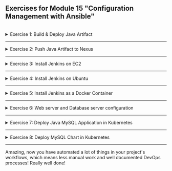 ## Exercises for Module 15 "Configuration Management with Ansible"
<br />

<details>
<summary>Exercise 1: Build & Deploy Java Artifact</summary>
<br />

**Tasks:**

You want to help developers automate deploying a Java application on a remote server directly from their local environment. So you create an Ansible project that builds the java application in the Java-gradle project. Then deploys the built jar artifact to a remote Ubuntu server.

Developers will execute the Ansible script by specifying their first name as the Linux user which will start the application on a remote server. If the Linux User for that name doesn't exist yet on the remote server, Ansible playbook will create it.

Also consider that the application may already be running from the previous jar file deployment, so make sure to stop the application and remove the old jar file from the remote server first, before copying and deploying the new one, also using Ansible.

**Solution:**

**Step 1:** Create an Ubuntu server on DigitalOcean\
Login to your account on [DigitalOcean](https://cloud.digitalocean.com/login) and create a new Droplet:
- Frankfurt
- Ubuntu 22.04
- Shared CPU (Basic)
- Regular (Disk type: SSD)
- 1GB/1CPU 25GB SSD
- SSH Key (fesimba)
- Hostname 'ansible-exercise-1'

**Step 2:** Install the "acl" package\
Install the "acl" package that includes "setfacl" command on the Ubuntu machine, so that Ansible can set temporary file permissions correctly, when connecting to the server as an unprivileged user (ubuntu) and becoming another unprivileged user (my-user); see [becoming an unprivileged user](https://docs.ansible.com/ansible/latest/playbook_guide/playbooks_privilege_escalation.html#risks-of-becoming-an-unprivileged-user)

```sh
ssh root@64.226.68.131

sudo apt-get update -y
sudo apt-get install -y acl
```

**Step 3:** Create hosts file\
Create a file called `ex1-hosts` with the following content:
```conf
[web_server]
64.226.68.131 ansible_ssh_private_key_file=~/.ssh/id_ed25519 ansible_user=root
```

**Step 4:** Create playbook\
Create a file called `ex1-build-and-deploy.yaml` with the following content:

```yaml
- name: Create Linux user
  hosts: web_server
  gather_facts: True
  become: True
  tasks:
  - name: Create Linux user
    user:
      name: "{{ linux_user }}"
      group: adm

- name: Make sure Java is installed
  hosts: web_server
  become: True
  tasks:
  - name: Update apt repo cache
    apt: update_cache=yes force_apt_get=yes cache_valid_time=3600
  - name: Install java version 11
    apt: name=openjdk-11-jre-headless

- name: Build application
  hosts: localhost
  gather_facts: False
  tasks:
  - name: Build jar
    command:
      chdir: "{{ project_dir }}"
      cmd: ./gradlew clean build

- name: Stop the currently running java application and remove old jar file
  hosts: web_server
  become: True
  become_user: "{{ linux_user }}"
  tasks:
  - name: Find jar file
    find: 
      paths: /home/{{ linux_user }} 
      patterns: "*.jar"
      file_type: file
    register: find_result
  - debug: msg={{find_result}}  

  - name: Get the PID of Java running process
    ignore_errors: yes
    shell: "ps -few | grep java | awk '{print $2}'"
    register: running_java_processes
    when: find_result.files != []
  - debug: msg={{running_java_processes}}
  - name: Kill running Java process
    ignore_errors: yes
    shell: "kill {{ running_java_processes.stdout_lines[0] }}"
    when: running_java_processes.stdout_lines | length > 2
  
  - name: Remove the jar file
    shell: rm {{find_result.files[0].path}}
    when: find_result.files != []

- name: Deploy java application
  hosts: web_server
  become: True
  become_user: "{{ linux_user }}"
  tasks:
  - name: Copy jar file to remote server
    copy:
      src: "{{ project_dir }}/build/libs/{{ jar_name }}" # local machine
      dest: /home/{{ linux_user }} # remote machine
  - name: Start the application
    command: 
      chdir: /home/{{ linux_user }}
      cmd: java -jar {{ jar_name }} & 
    async: 1000 # without async and poll will hang 
    poll: 0
    register: result
  - debug: msg="{{ result }}"  
  - name: Check that application started and is running
    shell: ps aux | grep java
    register: app_status
  - debug: msg="{{ app_status.stdout_lines }}"   
```

**Step 5:** Run the playbook\
Execute the following command to run the playbook:
```sh
ansible-playbook -i ex1-hosts ex1-build-and-deploy.yaml --extra-vars "linux_user=fesi project_dir=./java-app/ jar_name=bootcamp-java-project-1.0-SNAPSHOT.jar"

# PLAY [Create Linux user] **************************************************************************************************************************
# 
# TASK [Gathering Facts] ****************************************************************************************************************************
# ok: [64.226.68.131]
# 
# TASK [Create Linux user] **************************************************************************************************************************
# changed: [64.226.68.131]
# 
# PLAY [Make sure Java is installed] ****************************************************************************************************************
# 
# TASK [Gathering Facts] ****************************************************************************************************************************
# ok: [64.226.68.131]
# 
# TASK [Update apt repo cache] **********************************************************************************************************************
# ok: [64.226.68.131]
# 
# TASK [Install java version 11] *********************************************************************************************************************
# changed: [64.226.68.131]
# 
# PLAY [Build application] **************************************************************************************************************************
# 
# TASK [Build jar] **********************************************************************************************************************************
# changed: [localhost]
# 
# PLAY [Stop the currently running java application and remove old jar file] ************************************************************************
# 
# TASK [Gathering Facts] ****************************************************************************************************************************
# [WARNING]: Module remote_tmp /home/fesi/.ansible/tmp did not exist and was created with a mode of 0700, this may cause issues when running as
# another user. To avoid this, create the remote_tmp dir with the correct permissions manually
# ok: [64.226.68.131]
# 
# TASK [Find jar file] ******************************************************************************************************************************
# ok: [64.226.68.131]
# 
# TASK [debug] **************************************************************************************************************************************
# ok: [64.226.68.131] => {
#     "msg": {
#         "changed": false,
#         "examined": 5,
#         "failed": false,
#         "files": [],
#         "matched": 0,
#         "msg": "All paths examined",
#         "skipped_paths": {}
#     }
# }
# 
# TASK [Get the PID of Java running process] ********************************************************************************************************
# skipping: [64.226.68.131]
# 
# TASK [debug] **************************************************************************************************************************************
# ok: [64.226.68.131] => {
#     "msg": {
#         "changed": false,
#         "false_condition": "find_result.files != []",
#         "skip_reason": "Conditional result was False",
#         "skipped": true
#     }
# }
# 
# TASK [Kill running Java process] ******************************************************************************************************************
# fatal: [64.226.68.131]: FAILED! => {"msg": "The conditional check 'running_java_processes.stdout_lines | length > 2' failed. The error was: error while evaluating conditional (running_java_processes.stdout_lines | length > 2): 'dict object' has no attribute 'stdout_lines'. 'dict object' has no attribute 'stdout_lines'\n\nThe error appears to be in '/Users/fsiegrist/Development/devops_bootcamp/15-Configuration-Management-With-Ansible/devops-bootcamp-15-ansible/exercises/ex1-build-and-deploy.yaml': line 48, column 5, but may\nbe elsewhere in the file depending on the exact syntax problem.\n\nThe offending line appears to be:\n\n  - debug: msg={{running_java_processes}}\n  - name: Kill running Java process\n    ^ here\n"}
# ...ignoring
# 
# TASK [Remove the jar file] ************************************************************************************************************************
# skipping: [64.226.68.131]
# 
# PLAY [Deploy java application] ********************************************************************************************************************
# 
# TASK [Gathering Facts] ****************************************************************************************************************************
# ok: [64.226.68.131]
# 
# TASK [Copy jar file to remote server] *************************************************************************************************************
# changed: [64.226.68.131]
# 
# TASK [Start the application] **********************************************************************************************************************
# changed: [64.226.68.131]
# 
# TASK [debug] **************************************************************************************************************************************
# ok: [64.226.68.131] => {
#     "msg": {
#         "ansible_job_id": "j720708936685.10900",
#         "changed": true,
#         "failed": 0,
#         "finished": 0,
#         "results_file": "/home/fesi/.ansible_async/j720708936685.10900",
#         "started": 1
#     }
# }
# 
# TASK [Check that application started and is running] **********************************************************************************************
# changed: [64.226.68.131]
# 
# TASK [debug] **************************************************************************************************************************************
# ok: [64.226.68.131] => {
#     "msg": [
#         "fesi       10909  108  5.7 2271192 57036 ?       Sl   22:23   0:01 java -jar bootcamp-java-project-1.0-SNAPSHOT.jar &",
#         "fesi       10938  0.0  0.0   2888   992 pts/1    S+   22:23   0:00 /bin/sh -c ps aux | grep java",
#         "fesi       10940  0.0  0.2   7004  2072 pts/1    S+   22:23   0:00 grep java"
#     ]
# }
# 
# PLAY RECAP ****************************************************************************************************************************************
# 64.226.68.131              : ok=14   changed=5    unreachable=0    failed=0    skipped=2    rescued=0    ignored=1   
# localhost                  : ok=1    changed=1    unreachable=0    failed=0    skipped=0    rescued=0    ignored=0 
```

</details>

******

<details>
<summary>Exercise 2: Push Java Artifact to Nexus</summary>
<br />

**Tasks:**

Developers like the convenience of running the application directly from their local dev environment. But after they test the application and see that everything works, they want to push the successful artifact to Nexus repository. So you write a play book that allows them to specify the jar file and pushes it to the team's Nexus repository. 

**Solution:**

**Prerequisites: Create a Nexus server on DigitalOcean**

**Step 1:** Create an Ubuntu server on DigitalOcean\
Login to your account on [DigitalOcean](https://cloud.digitalocean.com/login) and create a new Droplet:
- Frankfurt
- Ubuntu 22.04
- Shared CPU (Basic)
- Regular (Disk type: SSD)
- 4GB/2CPUs 80GB SSD
- SSH Key (fesimba)
- Hostname 'nexus-server'

=> Droplet IP address: 134.122.88.22

**Step 2:** Install Java and net-tools
```sh
# SSH into the server
ssh root@134.122.88.22

# install Java version 8 (needed for Nexus) and net-tools (needed for the netstat command):
apt update
apt install openjdk-8-jre-headless
apt install net-tools
```

**Step 3:** Install Nexus
```sh
# download and unpack the latest Nexus version into the /opt folder
cd /opt
wget https://download.sonatype.com/nexus/3/latest-unix.tar.gz
tar -zxvf latest-unix.tar.gz
```

**Step 4:** Create nexus user
```sh
adduser nexus

# change the privileges for the unpacked folders (nexus user needs to access both):
chown -R nexus:nexus nexus-3.59.0-01
chown -R nexus:nexus sonatype-work
```

**Step 5:** Configure Nexus to run with the nexus user we just created\
Add `run_as_user="nexus"` to the file `nexus-3.59.0-01/bin/nexus.rc` using vim.

**Step 6:** Start Nexus
```sh
# switch to the nexus user and start Nexus
su - nexus
/opt/nexus-3.59.0-01/bin/nexus start

# check the port on which Nexus is running
ps aux | grep nexus # shows the PID of the nexus process
netstat -tlnp # shows that the process with the nexus PID is listening on port 8081
```

So go to the DigitalOcean admin webpage and add a firewall rule opening the port 8081 for all IP addresses.

**Step 7:** Change the admin user's password
- Open your browser and navigate to `http://134.122.88.22:8081` to access the Nexus login page. 
- There is a predefined `admin` user. Its password is stored in `/opt/sonatype-work/nexus3/admin.password`. Log in with this password and change it. 
- Login again with the new password.

**Create and run the Ansible Playbook:**

**Step 1:** Create the Ansible Playbook\
Create a file called `ex2-push-to-nexus.yaml` with the following content:
```yaml
- name: Push to Nexus repo
  hosts: localhost
  gather_facts: False
  tasks:
  - name: Push jar artifact to Nexus repo
    # This protects password from being displayed in task output. Comment out if you want to see the output for debugging
    no_log: True
    
    uri:
      # Notes on Nexus upload artifact URL:
      # 1 - You can add group name in the url ".../com/my/group/{{ artifact_name }}..."
      # 2 - The file name (my-app-1.0-SNAPSHOT.jar) must match the url path of (.../com/my-app/1.0-SNAPSHOT/my-app-1.0-SNAPSHOT.jar), otherwise it won't work
      # 3 - You can only upload file with SNAPSHOT in the version into the maven-snapshots repo, so naming matters
      url: "{{ nexus_url }}/repository/maven-snapshots/com/my/group/{{ artifact_name }}/{{ artifact_version }}/{{ artifact_name }}-{{ artifact_version }}.jar"
      
      method: PUT
      src: "{{ jar_file_path }}"
      user: "{{ nexus_user }}"
      password: "{{ nexus_password }}"
      force_basic_auth: yes
      
      # With default "raw" body_format request form is too large, and causes 500 server error on Nexus (Form is larger than max length 200000), So we are setting it to 'json'
      body_format: json
      
      status_code:
      - 201
```

Create a file called `ex2-hosts` with the following content:
```conf
[localhost]
```

**Step 2:** Run the playbook\
Execute the following command to run the playbook:
```sh
ansible-playbook -i ex2-hosts ex2-push-to-nexus.yaml --extra-vars "nexus_url=http://134.122.88.22:8081 \
  nexus_user=admin \
  nexus_password=******* \
  repository_name=maven-snapshots \
  artifact_name=bootcamp-java-project \
  artifact_version=1.0-SNAPSHOT \
  jar_file_path=./java-app/build/libs/bootcamp-java-project-1.0-SNAPSHOT.jar"

# PLAY [Push to Nexus repo] *************************************************************************************************************************
# 
# TASK [Push jar artifact to Nexus repo] ************************************************************************************************************
# ok: [localhost]
# 
# PLAY RECAP ****************************************************************************************************************************************
# localhost                  : ok=1    changed=0    unreachable=0    failed=0    skipped=0    rescued=0    ignored=0 
```

Login to the Nexus server as admin user and browse the maven-snapshot repository to check, whether the jar has been uploaded successfully. Or open the browser and navigate to 'http://134.122.88.22:8081/service/rest/repository/browse/maven-snapshots/com/my/group/bootcamp-java-project/1.0-SNAPSHOT/'.

</details>

******

<details>
<summary>Exercise 3: Install Jenkins on EC2</summary>
<br />

**Tasks:**

Your team wants to automate creating Jenkins instances dynamically when needed. So your task is to write an Ansible code that creates a new EC2 server and installs and runs Jenkins on it. It also installs nodejs, npm and docker to be available for Jenkins builds.

Now your team can use this project to spin up a new Jenkins server with 1 Ansible command.

**Solution:**

Login to your AWS Management Console and create a key-pair called 'ec2-key-pair'. Copy the downloaded 'ec2-key-pair.pem' file to the '~/.ssh' directory.

Create a file called `ex3-provision-jenkins-ec2.yaml` with the following content:
```yaml
# Play Provision Jenkins Server
- name: Provision Jenkins server
  hosts: localhost
  gather_facts: false
  tasks:
  - name: get vpc_information
    amazon.aws.ec2_vpc_net_info:
      region: "{{ aws_region }}"
      filters:
        is-default: True
    register: vpc_info
  - debug: msg={{ vpc_info }}
  - amazon.aws.ec2_vpc_subnet_info:
      filters:
        vpc-id: "{{ vpc_info.vpcs[0].vpc_id }}"
        default-for-az: True
    register: subnet_info
  - debug: msg={{ subnet_info }}
  - name: Start an instance with a public IP address
    amazon.aws.ec2_instance:
      name: "jenkins-server"
      key_name: "{{ key_name }}"
      region: "{{ aws_region }}"
      vpc_subnet_id: "{{ subnet_info.subnets[0].id }}"
      instance_type: t2.medium
      security_group: default
      network:
        assign_public_ip: true
      image_id: "{{ ami_id }}"
      tags:
        server: Jenkins
    register: ec2_result
  # On creation, ec2_result object doesn't get public_ip attribute immediately, because the assignment takes time, so we wait and then query again
  - pause:
      seconds: 60
  - name: Get public_ip address of the ec2 instance 
    amazon.aws.ec2_instance_info:
      region: "{{ aws_region }}"
      instance_ids:
      - "{{ ec2_result.instance_ids[0] }}"
    register: ec2_result
  - name: update hosts file
    lineinfile:
      path: "ex3-hosts-jenkins-server"
      line: "{{ ec2_result.instances[0].public_ip_address }} ansible_ssh_private_key_file={{ ssh_key_path }} ansible_user={{ ssh_user }}"
      insertbefore: BOF
    register: file_result
  - debug: msg={{ file_result }}
```

Create a second file called `ex3-install-jenkins-ec2.yaml` with the following content:
```yaml
# Play Get Server Address
- name: Get server ip 
  hosts: localhost
  gather_facts: false
  tasks:
  - name: Get public_ip address of the ec2 instance 
    amazon.aws.ec2_instance_info:
      region: "{{ aws_region }}"
      filters:
        "tag:Name": "jenkins-server"
    register: ec2_info

# Play Prepare Jenkins Server - with all needed tools, Jenkins, Docker, Nodejs & npm
- name: Prepare server for Jenkins
  hosts: "{{ hostvars['localhost']['ec2_info'].instances[0].public_ip_address }}"
  become: yes
  tasks:
  - name: Install Java
    yum:
      name: java-17-amazon-corretto-devel
      update_cache: yes
      state: present
  - name: Install Jenkins Repository
    get_url:
      url: https://pkg.jenkins.io/redhat-stable/jenkins.repo
      dest: /etc/yum.repos.d/jenkins.repo
  - name: Import RPM key
    rpm_key:
      key: https://pkg.jenkins.io/redhat-stable/jenkins.io-2023.key
      state: present
  - name: Install daemonize dependency for Jenkins
    command: amazon-linux-extras install epel -y # repository that provides 'daemonize'
  - name: Install /etc/yum.repos.d/jenkins.repo
    yum:
      name: jenkins
      update_cache: yes
      state: present
  - name: Install Docker
    yum: 
      name: docker
      update_cache: yes
      state: present
  - name: Check that nvm installed
    stat:
      path: ~/.nvm
    register: stat_result
  - name: Download installer
    get_url: 
      url: https://raw.githubusercontent.com/nvm-sh/nvm/v0.34.0/install.sh
      dest: ./install.sh
    when: not stat_result.stat.exists
  - name: 
    shell: bash install.sh
    when: not stat_result.stat.exists
  - name: install node
    shell: "source /root/.nvm/nvm.sh && nvm install 8.0.0 && node --version" 
    args:
      executable: /bin/bash
    register: cmd_result
  - debug: msg={{ cmd_result }}

# Play Start Jenkins
- name: Start Jenkins
  hosts: "{{ hostvars['localhost']['ec2_info'].instances[0].public_ip_address }}"
  become: yes
  tasks:
  - name: Start Jenkins server
    service:
      name: jenkins
      state: started
  - name: Wait 10 seconds to check the Jenkins port
    pause:
      seconds: 10  
  - name: Check that application started with netstat
    command: netstat -plnt 
    register: app_status
  - debug: msg={{ app_status }} 
  - name: Print out Jenkins admin password
    slurp:
      src: /var/lib/jenkins/secrets/initialAdminPassword
    register: jenkins_pwd
    # output the passeword base64 encoded; to decode it, execute: echo '...debug-output...' | base64 -d
  - debug: msg={{ jenkins_pwd['content'] }}
```

Finally create an emtpy file called `ex3-hosts-jenkins-server`:
```sh
touch ex3-hosts-jenkins-server
```

Now run the playbook `ex3-provision-jenkins-ec2.yaml` to provision an EC2 instance:
```sh
ansible-playbook ex3-provision-jenkins-ec2.yaml --extra-vars "aws_region=eu-central-1 \
    ami_id=ami-0aa74281da945b6b5 \
    key_name=ec2-key-pair \
    ssh_key_path=~/.ssh/ec2-key-pair.pem \
    ssh_user=ec2-user" 

# [WARNING]: provided hosts list is empty, only localhost is available. Note that the implicit localhost does not match 'all'
# 
# PLAY [Provision Jenkins server] *******************************************************************************************************************
# 
# TASK [get vpc_information] ************************************************************************************************************************
# ok: [localhost]
# 
# TASK [debug] **************************************************************************************************************************************
# ok: [localhost] => {
#     "msg": {
#         "changed": false,
#         "failed": false,
#         "vpcs": [
#             {
#                 "cidr_block": "172.31.0.0/16",
#                 "cidr_block_association_set": [
#                     {
#                         "association_id": "vpc-cidr-assoc-0af7b313aeed307a7",
#                         "cidr_block": "172.31.0.0/16",
#                         "cidr_block_state": {
#                             "state": "associated"
#                         }
#                     }
#                 ],
#                 "dhcp_options_id": "dopt-07901edc546c6cacb",
#                 "enable_dns_hostnames": true,
#                 "enable_dns_support": true,
#                 "id": "vpc-04acd8f40d2f4b8e9",
#                 "instance_tenancy": "default",
#                 "is_default": true,
#                 "owner_id": "369076538622",
#                 "state": "available",
#                 "tags": {},
#                 "vpc_id": "vpc-04acd8f40d2f4b8e9"
#             }
#         ]
#     }
# }
# 
# TASK [amazon.aws.ec2_vpc_subnet_info] *************************************************************************************************************
# ok: [localhost]
# 
# TASK [debug] **************************************************************************************************************************************
# ok: [localhost] => {
#     "msg": {
#         "changed": false,
#         "failed": false,
#         "subnets": [
#             {
#                 "assign_ipv6_address_on_creation": false,
#                 "availability_zone": "eu-central-1a",
#                 "availability_zone_id": "euc1-az2",
#                 "available_ip_address_count": 4089,
#                 "cidr_block": "172.31.32.0/20",
#                 "default_for_az": true,
#                 "enable_dns64": false,
#                 "id": "subnet-05725cf7170e2d028",
#                 "ipv6_cidr_block_association_set": [],
#                 "ipv6_native": false,
#                 "map_customer_owned_ip_on_launch": false,
#                 "map_public_ip_on_launch": true,
#                 "owner_id": "369076538622",
#                 "private_dns_name_options_on_launch": {
#                     "enable_resource_name_dns_a_record": false,
#                     "enable_resource_name_dns_aaaa_record": false,
#                     "hostname_type": "ip-name"
#                 },
#                 "state": "available",
#                 "subnet_arn": "arn:aws:ec2:eu-central-1:369076538622:subnet/subnet-05725cf7170e2d028",
#                 "subnet_id": "subnet-05725cf7170e2d028",
#                 "tags": {},
#                 "vpc_id": "vpc-04acd8f40d2f4b8e9"
#             }
#         ]
#     }
# }
# 
# TASK [Start an instance with a public IP address] *************************************************************************************************
# changed: [localhost]
# 
# TASK [pause] **************************************************************************************************************************************
# Pausing for 60 seconds
# (ctrl+C then 'C' = continue early, ctrl+C then 'A' = abort)
# ok: [localhost]
# 
# TASK [Get public_ip address of the ec2 instance] **************************************************************************************************
# ok: [localhost]
# 
# TASK [update hosts file] **************************************************************************************************************************
# changed: [localhost]
# 
# TASK [debug] **************************************************************************************************************************************
# ok: [localhost] => {
#     "msg": {
#         "backup": "",
#         "changed": true,
#         "diff": [
#             {
#                 "after": "",
#                 "after_header": "ex3-hosts-jenkins-server (content)",
#                 "before": "",
#                 "before_header": "ex3-hosts-jenkins-server (content)"
#             },
#             {
#                 "after_header": "ex3-hosts-jenkins-server (file attributes)",
#                 "before_header": "ex3-hosts-jenkins-server (file attributes)"
#             }
#         ],
#         "failed": false,
#         "msg": "line added"
#     }
# }
# 
# PLAY RECAP ****************************************************************************************************************************************
# localhost                  : ok=9    changed=2    unreachable=0    failed=0    skipped=0    rescued=0    ignored=0 
```

At the end of the playbook, the IP address, key-file and ssh-user information is written to the file `ex3-hosts-jenkins-server`. Now we can execute the playbook `ex3-install-jenkins-ec2.yaml` to install Jenkins on the provisioned EC2 instance:
```sh
ansible-playbook -i ex3-hosts-jenkins-server ex3-install-jenkins-ec2.yaml --extra-vars "aws_region=eu-central-1"

# PLAY [Get server ip] ******************************************************************************************************************************
# 
# TASK [Get public_ip address of the ec2 instance] **************************************************************************************************
# ok: [localhost]
# 
# PLAY [Prepare server for Jenkins] *****************************************************************************************************************
# 
# TASK [Gathering Facts] ****************************************************************************************************************************
# [WARNING]: Platform linux on host 3.70.187.221 is using the discovered Python interpreter at /usr/bin/python3.7, but future installation of
# another Python interpreter could change the meaning of that path. See https://docs.ansible.com/ansible-
# core/2.15/reference_appendices/interpreter_discovery.html for more information.
# ok: [3.70.187.221]
# 
# TASK [Install Java] *******************************************************************************************************************************
# changed: [3.70.187.221]
# 
# TASK [Install Jenkins Repository] *****************************************************************************************************************
# changed: [3.70.187.221]
# 
# TASK [Import RPM key] *****************************************************************************************************************************
# changed: [3.70.187.221]
# 
# TASK [Install daemonize dependency for Jenkins] ***************************************************************************************************
# changed: [3.70.187.221]
# 
# TASK [Install /etc/yum.repos.d/jenkins.repo] ******************************************************************************************************
# changed: [3.70.187.221]
# 
# TASK [Install Docker] *****************************************************************************************************************************
# changed: [3.70.187.221]
# 
# TASK [Check that nvm installed] *******************************************************************************************************************
# ok: [3.70.187.221]
# 
# TASK [Download installer] *************************************************************************************************************************
# changed: [3.70.187.221]
# 
# TASK [shell] **************************************************************************************************************************************
# changed: [3.70.187.221]
# 
# TASK [install node] *******************************************************************************************************************************
# changed: [3.70.187.221]
# 
# TASK [debug] **************************************************************************************************************************************
# ok: [3.70.187.221] => {
#     "msg": {
#         "changed": true,
#         "cmd": "source /root/.nvm/nvm.sh && nvm install 8.0.0 && node --version",
#         "delta": "0:01:07.656024",
#         "end": "2023-08-30 21:36:46.868725",
#         "failed": false,
#         "msg": "",
#         "rc": 0,
#         "start": "2023-08-30 21:35:39.212701",
#         "stderr_lines": [
#             "Downloading https://nodejs.org/dist/v8.0.0/node-v8.0.0-linux-x64.tar.xz...",
#             ...
#             "Computing checksum with sha256sum",
#             "Checksums matched!"
#         ],
#         "stdout_lines": [
#             "Downloading and installing node v8.0.0...",
#             "Now using node v8.0.0 (npm v5.0.0)",
#             "Creating default alias: \u001b[0;32mdefault\u001b[0m \u001b[0;90m->\u001b[0m \u001b[0;32m8.0.0\u001b[0m (\u001b[0;90m->\u001b[0m \u001b[0;32mv8.0.0\u001b[0m)",
#             "v8.0.0"
#         ]
#     }
# }
# 
# PLAY [Start Jenkins] ******************************************************************************************************************************
# 
# TASK [Gathering Facts] ****************************************************************************************************************************
# ok: [3.70.187.221]
# 
# TASK [Start Jenkins server] ***********************************************************************************************************************
# changed: [3.70.187.221]
# 
# TASK [Wait 10 seconds to check the Jenkins port] **************************************************************************************************
# Pausing for 10 seconds
# (ctrl+C then 'C' = continue early, ctrl+C then 'A' = abort)
# ok: [3.70.187.221]
# 
# TASK [Check that application started with netstat]  ***********************************************************************************************
# changed: [3.70.187.221]
# 
# TASK [debug] **************************************************************************************************************************************
# ok: [3.70.187.221] => {
#     "msg": {
#         "changed": true,
#         "cmd": [
#             "netstat",
#             "-plnt"
#         ],
#         "delta": "0:00:00.015095",
#         "end": "2023-08-30 21:51:51.120041",
#         "failed": false,
#         "msg": "",
#         "rc": 0,
#         "start": "2023-08-30 21:51:51.104946",
#         "stderr": "",
#         "stderr_lines": [],
#         "stdout_lines": [
#             "Aktive Internetverbindungen (Nur Server)",
#             "Proto Recv-Q Send-Q Local Address           Foreign Address         State       PID/Program name    ",
#             "tcp        0      0 0.0.0.0:111             0.0.0.0:*               LISTEN      2704/rpcbind        ",
#             "tcp        0      0 0.0.0.0:22              0.0.0.0:*               LISTEN      3292/sshd           ",
#             "tcp        0      0 127.0.0.1:25            0.0.0.0:*               LISTEN      3150/master         ",
#             "tcp6       0      0 :::111                  :::*                    LISTEN      2704/rpcbind        ",
#             "tcp6       0      0 :::8080                 :::*                    LISTEN      16249/java          ",
#             "tcp6       0      0 :::22                   :::*                    LISTEN      3292/sshd           "
#         ]
#     }
# }
# 
# TASK [Print out Jenkins admin password] ***********************************************************************************************************
# ok: [3.70.187.221]
# 
# TASK [debug] **************************************************************************************************************************************
# ok: [3.70.187.221] => {
#     "msg": "MWQzNmIxMzg0MmIzNDc0ZGI0Njc4ODQ4OWQwZWJmYTYK"
# }
# 
# PLAY RECAP ****************************************************************************************************************************************
# 3.70.187.221               : ok=17   changed=4    unreachable=0    failed=0    skipped=2    rescued=0    ignored=0   
# localhost                  : ok=1    changed=0    unreachable=0    failed=0    skipped=0    rescued=0    ignored=0   
```

The debug output at the end displays the initial Jenkins admin password base64 encoded. To decode it, execute the following command:
```sh
echo 'MWQzNmIxMzg0MmIzNDc0ZGI0Njc4ODQ4OWQwZWJmYTYK' | base64 -d
# 1d36b13842b3474db46788489d0ebfa6
```

Login to the AWS Management Console and add an inbound rule to the default security group of the VPC the EC2 instance is running in, that allows access to port 8080 from all IP addresses. Then open the browser and navigate to 'http://3.70.187.221:8080'. Enter the decoded password ('1d36b13842b3474db46788489d0ebfa6').

</details>

******

<details>
<summary>Exercise 4: Install Jenkins on Ubuntu</summary>
<br />

**Tasks:**

Your company has infrastructure on multiple platforms. So in addition to creating the Jenkins instance dynamically on an EC2 server, you want to support creating it on an Ubuntu server too. Your task it to re-write your playbook (using include_tasks or conditionals) to support both flavors of the OS.

**Solution:**

- To **provision** the EC2 instances, the playbook `ex3-provision-jenkins-ec2.yaml` is executed for both amazon-linux and ubuntu servers. The only difference between the two is the "ami_id" value. So you either provide the "amazon-linux" ami-id or the "ubuntu" ami-id.
- To **install** Jenkins, the playbook `ex4-install-jenkins.yaml` is executed, which contains the shared tasks and dynamically selects the `ex4-host-amazon.yaml` or `ex4-host-ubuntu.yaml` files, which contain the OS specific differences. The selection is based on what "host_os" variable you provide.

**Create and configure Jenkins on --amazon-linux-- EC2 instance:**
```sh
ansible-playbook ex3-provision-jenkins-ec2.yaml --extra-vars "aws_region=eu-central-1 \
    ami_id=ami-0aa74281da945b6b5 \
    key_name=ec2-key-pair \
    ssh_key_path=~/.ssh/ec2-key-pair.pem \
    ssh_user=ec2-user"

# Wait until the server is fully initialised

ansible-playbook -i ex3-hosts-jenkins-server ex4-install-jenkins.yaml --extra-vars "host_os=amazon-linux \
    aws_region=eu-central-1"
```

**Create and configure Jenkins on --ubuntu-- EC2 instance:**
```sh
ansible-playbook ex3-provision-jenkins-ec2.yaml --extra-vars "aws_region=eu-central-1 \
    ami_id=ami-04e601abe3e1a910f \
    key_name=ec2-key-pair \
    ssh_key_path=~/.ssh/ec2-key-pair.pem \
    ssh_user=ubuntu"

# Wait until the server is fully initialised

ansible-playbook -i ex3-hosts-jenkins-server ex4-install-jenkins.yaml --extra-vars "host_os=ubuntu \
    aws_region=eu-central-1"

# PLAY [Get server ip] ******************************************************************************************************************************
# 
# TASK [Get public_ip address of the ec2 instance] **************************************************************************************************
# ok: [localhost]
# 
# PLAY [Prepare server for Jenkins] *****************************************************************************************************************
# 
# TASK [Gathering Facts] ****************************************************************************************************************************
# ok: [3.127.223.76]
# 
# TASK [Include task for amazon-linux server] *******************************************************************************************************
# skipping: [3.127.223.76]
# 
# TASK [Include task for ubuntu server] *************************************************************************************************************
# included: /Users/fsiegrist/Development/devops_bootcamp/15-Configuration-Management-With-Ansible/devops-bootcamp-15-ansible/exercises/ex4-host-ubuntu.yaml for 3.127.223.76
# 
# TASK [Update apt repo cache] **********************************************************************************************************************
# changed: [3.127.223.76]
# 
# TASK [Install java 11] ****************************************************************************************************************************
# changed: [3.127.223.76]
# 
# TASK [Add GPG keys] *******************************************************************************************************************************
# changed: [3.127.223.76]
# 
# TASK [Install Jenkins from debian package repository] *********************************************************************************************
# changed: [3.127.223.76]
# 
# TASK [Update apt repo cache] **********************************************************************************************************************
# ok: [3.127.223.76]
# 
# TASK [Install Jenkins] ****************************************************************************************************************************
# changed: [3.127.223.76]
# 
# TASK [Install Docker] *****************************************************************************************************************************
# changed: [3.127.223.76]
# 
# TASK [Start Docker] *******************************************************************************************************************************
# ok: [3.127.223.76]
# 
# TASK [Check that nvm installed] *******************************************************************************************************************
# ok: [3.127.223.76]
# 
# TASK [Download nvm installer] *********************************************************************************************************************
# changed: [3.127.223.76]
# 
# TASK [Install nvm] ********************************************************************************************************************************
# changed: [3.127.223.76]
# 
# TASK [Install node] *******************************************************************************************************************************
# changed: [3.127.223.76]
# 
# TASK [debug] **************************************************************************************************************************************
# ok: [3.127.223.76] => {
#     "msg": {
#         "changed": true,
#         "cmd": "source /root/.nvm/nvm.sh && nvm install 8.0.0 && node --version",
#         "delta": "0:00:02.741504",
#         "end": "2023-08-31 21:15:13.658672",
#         "failed": false,
#         "msg": "",
#         "rc": 0,
#         "start": "2023-08-31 21:15:10.917168",
#         "stderr_lines": [
#             "Downloading https://nodejs.org/dist/v8.0.0/node-v8.0.0-linux-x64.tar.xz...",
#             "",
#             "                                                                           0.5%",
#             "######################################################################## 100.0%",
#             "Computing checksum with sha256sum",
#             "Checksums matched!"
#         ],
#         "stdout_lines": [
#             "Downloading and installing node v8.0.0...",
#             "Now using node v8.0.0 (npm v5.0.0)",
#             "Creating default alias: \u001b[0;32mdefault\u001b[0m \u001b[0;90m->\u001b[0m \u001b[0;32m8.0.0\u001b[0m (\u001b[0;90m->\u001b[0m \u001b[0;32mv8.0.0\u001b[0m)",
#             "v8.0.0"
#         ]
#     }
# }
# 
# PLAY [Start Jenkins] ******************************************************************************************************************************
# 
# TASK [Gathering Facts] ****************************************************************************************************************************
# ok: [3.127.223.76]
# 
# TASK [Start Jenkins server] ***********************************************************************************************************************
# ok: [3.127.223.76]
# 
# TASK [Wait 10 seconds to check the Jenkins port] **************************************************************************************************
# Pausing for 10 seconds
# (ctrl+C then 'C' = continue early, ctrl+C then 'A' = abort)
# ok: [3.127.223.76]
# 
# TASK [Check that application started with netstat] ************************************************************************************************
# changed: [3.127.223.76]
# 
# TASK [debug] **************************************************************************************************************************************
# ok: [3.127.223.76] => {
#     "msg": {
#         "changed": true,
#         "cmd": [
#             "netstat",
#             "-plnt"
#         ],
#         "delta": "0:00:00.008945",
#         "end": "2023-08-31 21:15:27.273439",
#         "failed": false,
#         "msg": "",
#         "rc": 0,
#         "start": "2023-08-31 21:15:27.264494",
#         "stderr": "",
#         "stderr_lines": [],
#         "stdout_lines": [
#             "Active Internet connections (only servers)",
#             "Proto Recv-Q Send-Q Local Address           Foreign Address         State       PID/Program name    ",
#             "tcp        0      0 127.0.0.1:43501         0.0.0.0:*               LISTEN      6197/containerd     ",
#             "tcp        0      0 127.0.0.53:53           0.0.0.0:*               LISTEN      409/systemd-resolve ",
#             "tcp        0      0 0.0.0.0:22              0.0.0.0:*               LISTEN      678/sshd: /usr/sbin ",
#             "tcp6       0      0 :::8080                 :::*                    LISTEN      5759/java           ",
#             "tcp6       0      0 :::22                   :::*                    LISTEN      678/sshd: /usr/sbin "
#         ]
#     }
# }
# 
# TASK [Print out Jenkins admin password] ***********************************************************************************************************
# ok: [3.127.223.76]
# 
# TASK [debug] **************************************************************************************************************************************
# ok: [3.127.223.76] => {
#     "msg": "NjkwOGY4YTJmYjYwNDk3YmIyM2NkNTllOTE1ZTZjYmIK"
# }
# 
# PLAY RECAP ****************************************************************************************************************************************
# 3.127.223.76               : ok=22   changed=10   unreachable=0    failed=0    skipped=1    rescued=0    ignored=0   
# localhost                  : ok=1    changed=0    unreachable=0    failed=0    skipped=0    rescued=0    ignored=0   
```

To decode the initial Jenkins admin password, execute the following command:
```sh
echo 'NjkwOGY4YTJmYjYwNDk3YmIyM2NkNTllOTE1ZTZjYmIK' | base64 -d
# 6908f8a2fb60497bb23cd59e915e6cbb
```

Login to the AWS Management Console and add an inbound rule to the default security group of the VPC the EC2 instance is running in, that allows access to port 8080 from all IP addresses (if you haven't done this step at the end of exercise 3). Then open the browser and navigate to 'http://3.127.223.76:8080'. Enter the decoded password ('6908f8a2fb60497bb23cd59e915e6cbb').

</details>

******

<details>
<summary>Exercise 5: Install Jenkins as a Docker Container</summary>
<br />

**Tasks:**

In addition to having different OS flavors as an option, your team also wants to be able to run Jenkins as a docker container. So you write another playbook that starts Jenkins as a Docker container with volumes for Jenkins home and Docker itself, because you want to be able to execute Docker commands inside Jenkins.

Here is a reference of a full docker command for starting Jenkins container, which you should map to Ansible playbook:

```sh
docker run --name jenkins -p 8080:8080 -p 50000:50000 -d \
-v /var/run/docker.sock:/var/run/docker.sock \
-v /usr/local/bin/docker:/usr/bin/docker \
-v jenkins_home:/var/jenkins_home \
jenkins/jenkins:lts
```

Your team is happy, because they can now use Ansible to quickly spin up a Jenkins server for different needs. 

**Solution:**

We run the Docker container on an EC2 instance with the Ubuntu OS installed. So first we provision an Ubuntu server and then start a Docker container running Jenkins.

**Provision the Ubuntu Jenkins server:**
```sh
ansible-playbook ex3-provision-jenkins-ec2.yaml --extra-vars "aws_region=eu-central-1 \
    ami_id=ami-04e601abe3e1a910f \
    key_name=ec2-key-pair \
    ssh_key_path=~/.ssh/ec2-key-pair.pem \
    ssh_user=ubuntu"
```

Wait until the server is fully initialised. The run the second playbook.

**Configure the server to run Jenkins as a Docker container:**
```sh
ansible-playbook -i ex3-hosts-jenkins-server ex5-install-jenkins-docker.yaml --extra-vars "aws_region=eu-central-1"

# PLAY [Get server ip] ******************************************************************************************************************************
# 
# TASK [Get public_ip address of the ec2 instance] **************************************************************************************************
# ok: [localhost]
# 
# PLAY [Prepare server for Jenkins] *****************************************************************************************************************
# 
# TASK [Gathering Facts] ****************************************************************************************************************************
# ok: [3.79.57.39]
# 
# TASK [Update apt repo cache] **********************************************************************************************************************
# changed: [3.79.57.39]
# 
# TASK [Install Docker] *****************************************************************************************************************************
# changed: [3.79.57.39]
# 
# TASK [Install pip3] *******************************************************************************************************************************
# changed: [3.79.57.39]
# 
# TASK [Install Docker python module] ***************************************************************************************************************
# changed: [3.79.57.39]
# 
# TASK [Start Docker Service] ***********************************************************************************************************************
# ok: [3.79.57.39]
# 
# PLAY [Start Jenkins container on ec2 instance] ****************************************************************************************************
# 
# TASK [Gathering Facts] ****************************************************************************************************************************
# ok: [3.79.57.39]
# 
# TASK [Get location of docker executable] **********************************************************************************************************
# changed: [3.79.57.39]
# 
# TASK [Start Jenkins container] ********************************************************************************************************************
# changed: [3.79.57.39]
# 
# PLAY [Set Docker permission] **********************************************************************************************************************
# 
# TASK [Gathering Facts] ****************************************************************************************************************************
# ok: [3.79.57.39]
# 
# TASK [Set docker permission for Jenkins user] *****************************************************************************************************
# changed: [3.79.57.39]
# 
# PLAY RECAP ****************************************************************************************************************************************
# 3.79.57.39                 : ok=11   changed=7    unreachable=0    failed=0    skipped=0    rescued=0    ignored=0   
# localhost                  : ok=1    changed=0    unreachable=0    failed=0    skipped=0    rescued=0    ignored=0   
```

To get the initial admin password, ssh into the EC2 instance, enter the Docker container and read the file `/var/jenkins_home/secrets/initialAdminPassword`:
```sh
ssh -i ~/.ssh/ec2-key-pair.pem ubuntu@3.79.57.39

docker ps
# CONTAINER ID   IMAGE                 COMMAND                  CREATED         STATUS         PORTS                                              NAMES
# e097274dd1a9   jenkins/jenkins:lts   "/usr/bin/tini -- /u…"   4 minutes ago   Up 4 minutes   0.0.0.0:8080->8080/tcp, 0.0.0.0:50000->50000/tcp   jenkins

docker exec -it jenkins /bin/sh
cat /var/jenkins_home/secrets/initialAdminPassword
# 41e5655a8f3c4dd2a97cf920866ca6f5

exit # docker container
exit # ec2
```

Since Jenkins listens on port 8080 in the Docker container and this port is mapped to the host's port 8080, we still have to make sure, the port 8080 of the EC2 server is accessible from the internet. So login to the AWS Management Console and add an inbound rule to the default security group of the VPC the EC2 instance is running in, that allows access to port 8080 from all IP addresses (if you haven't done this step at the end of exercise 3 or 4). Then open the browser and navigate to 'http://3.79.57.39:8080'. Enter the password ('41e5655a8f3c4dd2a97cf920866ca6f5').

</details>

******

<details>
<summary>Exercise 6: Web server and Database server configuration</summary>
<br />

**Tasks:**

Great, you have helped automate some IT processes in your company. Now another team wants your support as well. They want to automate deploying and configuring web server and database server on AWS. The project is not dockerized and they are using a traditional application setup.

The setup you and the team agreed on is the following: You create a dedicated Ansible server on AWS. In the same VPC as the Ansible server, you create 2 servers, 1 for deploying your Java application and another one for running a MySQL database. Also, the database should not be accessible from outside, only within the VPC, so the DB server shouldn't have a public IP address.

So your task is to:
- Provision and configure dedicated Ansible server
  - Write Ansible playbook that provisions a dedicated ansible-control plane server
  - Write Ansible playbook that configures the ansible server with all needed tools as well as copies all needed ansible playbooks and configuration for execution there
- Provision and configure databse and web servers
  - Write Ansible playbook that provisions database and web servers.
  - Write Ansible playbook that installs and starts MySQL server on the EC2 instance without public IP address. And deploys and runs the Java web application on another EC2 instance

Notes:
- Use an existing mysql role for installing mysql on the database server, instead of writing the whole logic yourself
- The last 2 playbooks for provisioning and configuring web and database servers will be executed from Ansible control server, because we can't access the database private IP address from outside VPC
- Since the database server will have no public IP address, it will not have a direct internet access. But we will need to download and install some tools, like mysql service itself on the server, and you can do it via NAT gateway. So make sure to create database server in a "private" subnet, with NAT gateway instead of Internet gateway configuration. 

Once all the playbooks executed successfully, check that the java application is running and accessible from browser at http://web-server-public-address:8080

**Solution:**

**Create AWS key-pairs:**\
Login to your AWS Management Console and create an AWS key-pair called `ansible-managed-server-key` for the web server and database server, download it to your local machine and set the permission to 400:
```sh
mv ~/Downloads/ansible-managed-server-key.pem ~/.ssh/ansible-managed-server-key.pem
chmod 400 ~/.ssh/ansible-managed-server-key.pem
```

Create another AWS key-pair called `ansible-control-server-key` for the ansible control server, download it to your local machine and set the permission to 400:
```sh
mv ~/Downloads/ansible-control-server-key.pem ~/.ssh/ansible-control-server-key.pem
chmod 400 ~/.ssh/ansible-control-server-key.pem
```

**Adjust ex6-inventory_aws_ec2.yaml:**\
Set the correct AWS region, in which you want to create all your servers, inside `ex6-inventory_aws_ec2.yaml` file:
```yaml
regions: 
  - eu-central-1
```

**Adjust ansible.cfg:**\
Comment in lines 6,7,8 inside ansible.cfg file, to enable the aws_ec2 plugin and configure remote user:
```conf
enable_plugins = amazon.aws.aws_ec2
remote_user = ubuntu
private_key_file = /home/ubuntu/ansible-managed-server-key.pem
```

**Important:** Since we are creating the database server without public ip address, by default it won't have internet access. But we need outgoing internet access on the database server in order to be able to download and install packages and tools, including the mysql service itself, so we need to configure that with the following steps:
- Create a NAT gateway called "my-nat" in one of the PUBLIC subnets, meaning subnets with internet gateway configured in the associated route table. Allocate elastic IP address to the NAT when creating it.
- Create a new route table called "my-db-rt" and add a route: destination: 0.0.0.0/0, target: "my-nat".
- In the subnet associations of the route table, select a subnet in which you will create your database server. So this will be our "private" subnet.
- Copy the 2 subnet ids, 1 public subnet id in which we created the NAT gateway and 1 private subnet id which we assosiated with the "my-db-rt" route table. 

Because we will create the "ansible-server" and "web-server" in the public subnet and "database-server" in the private subnet, we are going to provide them as variables values to our playbook:
- private-subnet-id: subnet-0612df896fce7720f
- public-subnet-id: subnet-05725cf7170e2d028

**Build Java MySQL Application:**
```sh
cd bootcamp-java-mysql
./gradlew build
```

**Execute playbooks to provision ansible control server and configure it with all needed tools and files:**
```sh
ansible-playbook ex6-provision-ansible-server.yaml --extra-vars "aws_region=eu-central-1 \
    ami_id=ami-04e601abe3e1a910f \
    key_name=ansible-control-server-key \
    subnet_id=subnet-05725cf7170e2d028"

# Wait until the server is fully initialised
# public ip: 3.120.148.191

ansible-playbook -i ex6-inventory_aws_ec2.yaml ex6-configure-ansible-server.yaml

# PLAY [Install Ansible] ****************************************************************************************************************************
# 
# TASK [Gathering Facts] ****************************************************************************************************************************
# ok: [ec2-3-120-148-191.eu-central-1.compute.amazonaws.com]
# 
# TASK [Uninstall preinstalled ansible version] *****************************************************************************************************
# ok: [ec2-3-120-148-191.eu-central-1.compute.amazonaws.com]
# 
# TASK [Update apt repo cache] **********************************************************************************************************************
# changed: [ec2-3-120-148-191.eu-central-1.compute.amazonaws.com]
# 
# TASK [Install software-properties-common (needed for ppa support)] ********************************************************************************
# ok: [ec2-3-120-148-191.eu-central-1.compute.amazonaws.com]
# 
# TASK [Add ansible repo] ***************************************************************************************************************************
# changed: [ec2-3-120-148-191.eu-central-1.compute.amazonaws.com]
# 
# TASK [Install ansible and pip3] *******************************************************************************************************************
# changed: [ec2-3-120-148-191.eu-central-1.compute.amazonaws.com]
# 
# PLAY [Install ansible role, collection, python packages, files] ***********************************************************************************
# 
# TASK [Gathering Facts] ****************************************************************************************************************************
# ok: [ec2-3-120-148-191.eu-central-1.compute.amazonaws.com]
# 
# TASK [Install mysql role from galaxy] *************************************************************************************************************
# changed: [ec2-3-120-148-191.eu-central-1.compute.amazonaws.com]
# 
# TASK [Install ansible collection for ec2 module] **************************************************************************************************
# changed: [ec2-3-120-148-191.eu-central-1.compute.amazonaws.com]
# 
# TASK [Install pip3 packages for aws] **************************************************************************************************************
# changed: [ec2-3-120-148-191.eu-central-1.compute.amazonaws.com]
# 
# TASK [Ensure .aws dir exists] *********************************************************************************************************************
# changed: [ec2-3-120-148-191.eu-central-1.compute.amazonaws.com]
# 
# TASK [Copy aws credentials] ***********************************************************************************************************************
# changed: [ec2-3-120-148-191.eu-central-1.compute.amazonaws.com]
# 
# TASK [Copy private ssh key for the app servers] ***************************************************************************************************
# changed: [ec2-3-120-148-191.eu-central-1.compute.amazonaws.com] => (item=~/.ssh/ansible-control-server-key.pem)
# changed: [ec2-3-120-148-191.eu-central-1.compute.amazonaws.com] => (item=~/.ssh/ansible-managed-server-key.pem)
# 
# TASK [Copy ansible playbook and configuration files] **********************************************************************************************
# changed: [ec2-3-120-148-191.eu-central-1.compute.amazonaws.com] => (item=./ex6-configure-ansible-server.yaml)
# changed: [ec2-3-120-148-191.eu-central-1.compute.amazonaws.com] => (item=./ex6-provision-ansible-server.yaml)
# changed: [ec2-3-120-148-191.eu-central-1.compute.amazonaws.com] => (item=./ex6-configure-app-servers.yaml)
# changed: [ec2-3-120-148-191.eu-central-1.compute.amazonaws.com] => (item=./ex6-provision-app-servers.yaml)
# changed: [ec2-3-120-148-191.eu-central-1.compute.amazonaws.com] => (item=./ex6-vars.yaml)
# changed: [ec2-3-120-148-191.eu-central-1.compute.amazonaws.com] => (item=./ex6-inventory_aws_ec2.yaml)
# 
# TASK [Copy ansible config file] *******************************************************************************************************************
# changed: [ec2-3-120-148-191.eu-central-1.compute.amazonaws.com]
# 
# TASK [Copy java jar file] *************************************************************************************************************************
# changed: [ec2-3-120-148-191.eu-central-1.compute.amazonaws.com]
# 
# PLAY RECAP ****************************************************************************************************************************************
# ec2-3-120-148-191.eu-central-1.compute.amazonaws.com : ok=16   changed=12   unreachable=0    failed=0    skipped=0    rescued=0    ignored=0 
```

**SSH into ansible control server to execute the playbooks for configuring database and web servers:**
```sh
ssh -i ~/.ssh/ansible-control-server-key.pem ubuntu@3.120.148.191

# Execute to provision both (ubuntu) servers inside the same VPC
ansible-playbook ex6-provision-app-servers.yaml --extra-vars "aws_region=eu-central-1 \
    ami_id=ami-04e601abe3e1a910f \
    key_name=ansible-managed-server-key \
    subnet_id_web=subnet-05725cf7170e2d028 \
    subnet_id_db=subnet-0612df896fce7720f"

# ---------------------------------------------
# Wait until both servers are fully initialised
# -> public ip of web-server: 18.193.111.18
# ---------------------------------------------

ansible-playbook -i ex6-inventory_aws_ec2.yaml ex6-configure-app-servers.yaml

# PLAY [Configure Database server] *******************************************************************************************************************************
# 
# TASK [Gathering Facts] *****************************************************************************************************************************************
# ok: [ip-172-31-1-248.eu-central-1.compute.internal]
# 
# TASK [geerlingguy.mysql : ansible.builtin.include_tasks] *******************************************************************************************************
# included: /home/ubuntu/.ansible/roles/geerlingguy.mysql/tasks/variables.yml for ip-172-31-1-248.eu-central-1.compute.internal
# 
# TASK [geerlingguy.mysql : Include OS-specific variables.] ******************************************************************************************************
# ok: [ip-172-31-1-248.eu-central-1.compute.internal] => (item=/home/ubuntu/.ansible/roles/geerlingguy.mysql/vars/Debian.yml)
# 
# TASK [geerlingguy.mysql : Define mysql_packages.] **************************************************************************************************************
# ok: [ip-172-31-1-248.eu-central-1.compute.internal]
# 
# TASK [geerlingguy.mysql : Define mysql_daemon.] ****************************************************************************************************************
# ok: [ip-172-31-1-248.eu-central-1.compute.internal]
# 
# ...
# 
# TASK [geerlingguy.mysql : Check if MySQL is already installed.] ************************************************************************************************
# ok: [ip-172-31-1-248.eu-central-1.compute.internal]
# 
# ...
# 
# TASK [geerlingguy.mysql : Get MySQL version.] ******************************************************************************************************************
# ok: [ip-172-31-1-248.eu-central-1.compute.internal]
# 
# ...
# 
# TASK [geerlingguy.mysql : Ensure MySQL databases are present.] *************************************************************************************************
# changed: [ip-172-31-1-248.eu-central-1.compute.internal] => (item={'name': 'my-app-db', 'encoding': 'latin1', 'collation': 'latin1_general_ci'})
# 
# ...
# 
# TASK [validate mysql service started] **************************************************************************************************************************
# changed: [ip-172-31-1-248.eu-central-1.compute.internal]
# 
# TASK [debug] ***************************************************************************************************************************************************
# ok: [ip-172-31-1-248.eu-central-1.compute.internal] => {
#     "msg": [
#         "mysql       2980 19.6 37.9 1624064 375068 ?      Ssl  15:58   0:00 /usr/sbin/mysqld",
#         "root        3250  0.0  0.0   2888   972 pts/1    S+   15:58   0:00 /bin/sh -c ps aux | grep mysql",
#         "root        3252  0.0  0.2   7004  2272 pts/1    S+   15:58   0:00 grep mysql"
#     ]
# }
# 
# RUNNING HANDLER [geerlingguy.mysql : restart mysql] ************************************************************************************************************
# [WARNING]: Ignoring "sleep" as it is not used in "systemd"
# changed: [ip-172-31-1-248.eu-central-1.compute.internal]
# 
# PLAY [Install Java] ********************************************************************************************************************************************
# 
# TASK [Gathering Facts] *****************************************************************************************************************************************
# ok: [ec2-18-193-111-18.eu-central-1.compute.amazonaws.com]
# 
# TASK [Update apt repo cache] ***********************************************************************************************************************************
# changed: [ec2-18-193-111-18.eu-central-1.compute.amazonaws.com]
# 
# TASK [Instal java 11] ******************************************************************************************************************************************
# changed: [ec2-18-193-111-18.eu-central-1.compute.amazonaws.com]
# 
# PLAY [Configure web server] ************************************************************************************************************************************
# 
# TASK [Gathering Facts] *****************************************************************************************************************************************
# ok: [ec2-18-193-111-18.eu-central-1.compute.amazonaws.com]
# 
# TASK [Copy jar file to server] *********************************************************************************************************************************
# changed: [ec2-18-193-111-18.eu-central-1.compute.amazonaws.com]
# 
# TASK [Start java application with needed env vars] *************************************************************************************************************
# changed: [ec2-18-193-111-18.eu-central-1.compute.amazonaws.com]
# 
# TASK [Validate java app started] *******************************************************************************************************************************
# changed: [ec2-18-193-111-18.eu-central-1.compute.amazonaws.com]
# 
# TASK [debug] ***************************************************************************************************************************************************
# ok: [ec2-18-193-111-18.eu-central-1.compute.amazonaws.com] => {
#     "msg": [
#         "ubuntu      4393 37.0  4.6 2269136 45900 ?       Sl   15:59   0:00 java -jar java-app.jar &",
#         "ubuntu      4411  0.0  0.0   2888   976 pts/0    S+   15:59   0:00 /bin/sh -c ps aux | grep java",
#         "ubuntu      4413  0.0  0.2   7004  2236 pts/0    S+   15:59   0:00 grep java"
#     ]
# }
# 
# PLAY RECAP *****************************************************************************************************************************************************
# ec2-18-193-111-18.eu-central-1.compute.amazonaws.com : ok=8    changed=5    unreachable=0    failed=0    skipped=0    rescued=0    ignored=0   
# ip-172-31-1-248.eu-central-1.compute.internal : ok=40   changed=11   unreachable=0    failed=0    skipped=18   rescued=0    ignored=0 
```

Make sure to open port 8080 for the web server and access the application via http://18.193.111.18:8080 from browser to make sure the application was successfuly deployed.

</details>

******

<details>
<summary>Exercise 7: Deploy Java MySQL Application in Kubernetes</summary>
<br />

**Tasks:**

After some time, the team decides they want to move to a more modern infrastructure setup, so they want to dockerize their application and start deploying to a K8s cluster.

However, K8s is a very new tool for them, and they don't want to learn kubectl and K8s configuration syntax and how all that works, so they want the deployment process to be automated so that it's much easier for them to deploy the application to the cluster without much K8s knowledge.

So they ask you to help them in the process. You create K8s configuration files for deployments, services for Java and MySQL applications as well as configMap and Secret for the Database connectivity. You also want to access your web application from browser, so you will have to deploy nginx-ingress controller chart and create ingress component for your java app. And you deploy everything in a cluster using an Ansible automated script.

Note: MySQL application will run as 1 replica and for the Java Application you will need to create and push an image to a Docker repo. You can create the K8s cluster with TF script or any other way you prefer.

**Solution:**


</details>

******

<details>
<summary>Exercise 8: Deploy MySQL Chart in Kubernetes</summary>
<br />

**Tasks:**

Everything works great, but the team worries about the application availability, so wants to run the MySQL DB in multiple replicas. So they ask you to help them solve this problem. Your task is to deploy a MySQL with 3 replicas from a helm chart using Ansible script in place of the currently running single MySQL instance. 

**Solution:**


</details>

******

Amazing, now you have automated a lot of things in your project's workflows, which means less manual work and well documented DevOps processes! Really well done!
